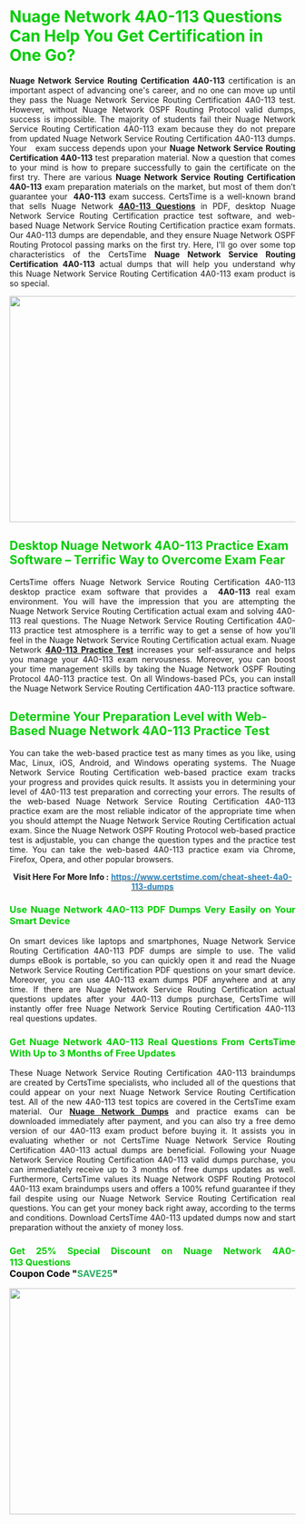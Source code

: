 <h1><span style="color:#00cc00;"><strong>Nuage Network 4A0-113 Questions Can Help You Get Certification in One Go?</strong></span></h1>

<p style="text-align: justify;"><strong>Nuage Network Service Routing Certification 4A0-113</strong> certification is an important aspect of advancing one's career, and no one can move up until they pass the Nuage Network Service Routing Certification 4A0-113 test. However, without Nuage Network OSPF Routing Protocol valid dumps, success is impossible. The majority of students fail their Nuage Network Service Routing Certification 4A0-113 exam because they do not prepare from updated Nuage Network Service Routing Certification 4A0-113 dumps. Your   exam success depends upon your <strong>Nuage Network Service Routing Certification 4A0-113</strong> test preparation material. Now a question that comes to your mind is how to prepare successfully to gain the certificate on the first try. There are various <strong>Nuage Network Service Routing Certification 4A0-113</strong> exam preparation materials on the market, but most of them don’t guarantee your <strong> 4A0-113</strong> exam success. CertsTime is a well-known brand that sells Nuage Network <strong><a href="https://www.certstime.com/cheat-sheet-4a0-113-dumps">4A0-113 Questions</a></strong> in PDF, desktop Nuage Network Service Routing Certification practice test software, and web-based Nuage Network Service Routing Certification practice exam formats. Our 4A0-113 dumps are dependable, and they ensure Nuage Network OSPF Routing Protocol passing marks on the first try. Here, I'll go over some top characteristics of the CertsTime <strong>Nuage Network Service Routing Certification 4A0-113</strong> actual dumps that will help you understand why this Nuage Network Service Routing Certification 4A0-113 exam product is so special.</p>

<p style="text-align: center;"><a href="https://www.certstime.com/cheat-sheet-4a0-113-dumps"><img alt="" src="https://i.imgur.com/wlGiNOk.jpg" style="width: 700px; height: 398px;" /></a></p>

<h2><span style="color:#00cc00;"><strong>Desktop Nuage Network 4A0-113 Practice Exam Software – Terrific Way to Overcome Exam Fear</strong></span></h2>

<p style="text-align: justify;">CertsTime offers Nuage Network Service Routing Certification 4A0-113 desktop practice exam software that provides a <strong> 4A0-113</strong> real exam environment. You will have the impression that you are attempting the Nuage Network Service Routing Certification actual exam and solving 4A0-113 real questions. The Nuage Network Service Routing Certification 4A0-113 practice test atmosphere is a terrific way to get a sense of how you'll feel in the Nuage Network Service Routing Certification actual exam. Nuage Network <strong><a href="https://www.certstime.com/cheat-sheet-4a0-113-dumps">4A0-113 Practice Test</a></strong> increases your self-assurance and helps you manage your 4A0-113 exam nervousness. Moreover, you can boost your time management skills by taking the Nuage Network OSPF Routing Protocol 4A0-113 practice test. On all Windows-based PCs, you can install the Nuage Network Service Routing Certification 4A0-113 practice software.</p>

<h2><span style="color:#00cc00;"><strong>Determine Your Preparation Level with Web-Based Nuage Network 4A0-113 Practice Test</strong></span></h2>

<p style="text-align: justify;">You can take the web-based practice test as many times as you like, using Mac, Linux, iOS, Android, and Windows operating systems. The Nuage Network Service Routing Certification web-based practice exam tracks your progress and provides quick results. It assists you in determining your level of 4A0-113 test preparation and correcting your errors. The results of the web-based Nuage Network Service Routing Certification 4A0-113 practice exam are the most reliable indicator of the appropriate time when you should attempt the Nuage Network Service Routing Certification actual exam. Since the Nuage Network OSPF Routing Protocol web-based practice test is adjustable, you can change the question types and the practice test time. You can take the web-based 4A0-113 practice exam via Chrome, Firefox, Opera, and other popular browsers.</p>

<p style="text-align: center;"><strong>Visit Here For More Info :</strong> <strong><a href="https://www.certstime.com/cheat-sheet-4a0-113-dumps"><span style="color:#2980b9;">https://www.certstime.com/cheat-sheet-4a0-113-dumps</span></a></strong></p>

<h3 style="text-align: justify;"><span style="color:#00cc00;"><strong>Use Nuage Network 4A0-113 PDF Dumps Very Easily on Your Smart Device</strong></span></h3>

<p style="text-align: justify;">On smart devices like laptops and smartphones, Nuage Network Service Routing Certification 4A0-113 PDF dumps are simple to use. The valid dumps eBook is portable, so you can quickly open it and read the Nuage Network Service Routing Certification PDF questions on your smart device. Moreover, you can use 4A0-113 exam dumps PDF anywhere and at any time. If there are Nuage Network Service Routing Certification actual questions updates after your 4A0-113 dumps purchase, CertsTime will instantly offer free Nuage Network Service Routing Certification 4A0-113 real questions updates.</p>

<h3 style="text-align: justify;"><span style="color:#00cc00;"><strong>Get Nuage Network 4A0-113 Real Questions From CertsTime With Up to 3 Months of Free Updates</strong></span></h3>

<p style="text-align: justify;">These Nuage Network Service Routing Certification 4A0-113 braindumps are created by CertsTime specialists, who included all of the questions that could appear on your next Nuage Network Service Routing Certification test. All of the new 4A0-113 test topics are covered in the CertsTime exam material. Our <strong><a href="https://www.certstime.com/cheat-sheet-nokia-dumps">Nuage Network Dumps</a></strong> and practice exams can be downloaded immediately after payment, and you can also try a free demo version of our 4A0-113 exam product before buying it. It assists you in evaluating whether or not CertsTime Nuage Network Service Routing Certification 4A0-113 actual dumps are beneficial. Following your Nuage Network Service Routing Certification 4A0-113 valid dumps purchase, you can immediately receive up to 3 months of free dumps updates as well. Furthermore, CertsTime values its Nuage Network OSPF Routing Protocol 4A0-113 exam braindumps users and offers a 100% refund guarantee if they fail despite using our Nuage Network Service Routing Certification real questions. You can get your money back right away, according to the terms and conditions. Download CertsTime 4A0-113 updated dumps now and start preparation without the anxiety of money loss.</p>

<h3 style="text-align: justify;"><strong><span style="font-size:16px;"><strong><span style="color:#00cc00;">Get 25% Special Discount on Nuage Network 4A0-113 Questions</span></strong><br />
<strong><span style="color:#000000;">Coupon Code</span></strong> <strong><span style="color:#000000;">"</span><span style="color:#27ae60;">SAVE</span><font color="#27ae60">25</font><span style="color:#000000;">"</span></strong></span></strong></h3>

<p style="text-align: center;"><strong><a href="https://www.certstime.com/cheat-sheet-4a0-113-dumps"><img alt="" src="https://i.imgur.com/Gj1kXWu.jpg" style="width: 700px; height: 398px;" /></a></strong></p>
